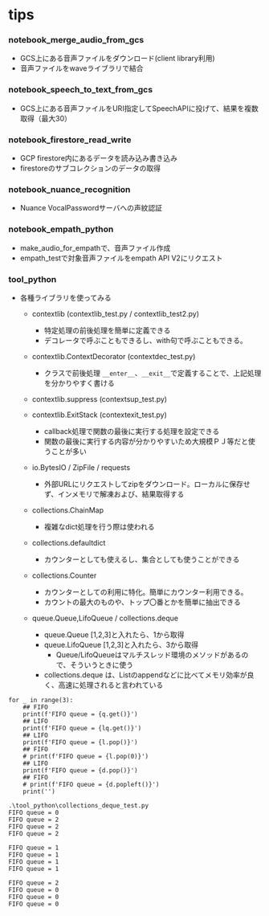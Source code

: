 # tips
### notebook_merge_audio_from_gcs
- GCS上にある音声ファイルをダウンロード(client library利用)
- 音声ファイルをwaveライブラリで結合

### notebook_speech_to_text_from_gcs
- GCS上にある音声ファイルをURI指定してSpeechAPIに投げて、結果を複数取得（最大30）

### notebook_firestore_read_write
- GCP firestore内にあるデータを読み込み書き込み
- firestoreのサブコレクションのデータの取得

### notebook_nuance_recognition
- Nuance VocalPasswordサーバへの声紋認証

### notebook_empath_python
- make_audio_for_empathで、音声ファイル作成
- empath_testで対象音声ファイルをempath API V2にリクエスト

### tool_python
- 各種ライブラリを使ってみる
  - contextlib (contextlib_test.py / contextlib_test2.py)
    - 特定処理の前後処理を簡単に定義できる
    - デコレータで呼ぶこともできるし、with句で呼ぶこともできる。
    
  - contextlib.ContextDecorator (contextdec_test.py)
    - クラスで前後処理 ```__enter__```、```__exit__```で定義することで、上記処理を分かりやすく書ける
    
  - contextlib.suppress (contextsup_test.py)
  - contextlib.ExitStack (contextexit_test.py)
    - callback処理で関数の最後に実行する処理を設定できる
    - 関数の最後に実行する内容が分かりやすいため大規模ＰＪ等だと使うことが多い
  - io.BytesIO / ZipFile / requests
    - 外部URLにリクエストしてzipをダウンロード。ローカルに保存せず、インメモリで解凍および、結果取得する
  - collections.ChainMap
    - 複雑なdict処理を行う際は使われる
  - collections.defaultdict
    - カウンターとしても使えるし、集合としても使うことができる
  - collections.Counter
    - カウンターとしての利用に特化。簡単にカウンター利用できる。
    - カウントの最大のものや、トップ〇番とかを簡単に抽出できる
  - queue.Queue,LifoQueue / collections.deque
    - queue.Queue [1,2,3]と入れたら、1から取得
    - queue.LifoQueue [1,2,3]と入れたら、3から取得
      - Queue/LifoQueueはマルチスレッド環境のメソッドがあるので、そういうときに使う
    - collections.deque は、Listのappendなどに比べてメモリ効率が良く、高速に処理されると言われている
```
for _ in range(3):
    ## FIFO
    print(f'FIFO queue = {q.get()}')
    ## LIFO
    print(f'FIFO queue = {lq.get()}')
    ## LIFO
    print(f'FIFO queue = {l.pop()}')
    ## FIFO
    # print(f'FIFO queue = {l.pop(0)}')
    ## LIFO
    print(f'FIFO queue = {d.pop()}')
    ## FIFO
    # print(f'FIFO queue = {d.popleft()}')
    print('')
```

```
.\tool_python\collections_deque_test.py
FIFO queue = 0
FIFO queue = 2
FIFO queue = 2
FIFO queue = 2

FIFO queue = 1
FIFO queue = 1
FIFO queue = 1
FIFO queue = 1

FIFO queue = 2
FIFO queue = 0
FIFO queue = 0
FIFO queue = 0
```

